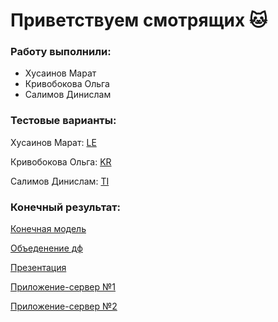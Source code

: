# Приветствуем смотрящих 🐱
### Работу выполнили:
- Хусаинов Марат
- Кривобокова Ольга
- Салимов Динислам
### Тестовые варианты:

Хусаинов Марат: [LE](https://github.com/path-0f-misantrope/Intensive-armatura/blob/%D0%BC%D0%B0%D1%80%D0%B0%D1%82/%D0%BC%D0%BE%D0%B4%D0%B5%D0%BB%D1%8C.ipynb)

Кривобокова Ольга: [KR](https://colab.research.google.com/drive/1l87-fVC6R18gP_HWlSKp05_pFZUZAYLO?usp=sharing)

Салимов Динислам: [TI](https://github.com/path-0f-misantrope/Intensive-armatura/blob/Dinis/Model_fittings%20(1).ipynb)

### Конечный результат:
[Конечная модель](https://github.com/path-0f-misantrope/Intensive-armatura/blob/марат/модель.ipynb)

[Объеденение дф](https://github.com/path-0f-misantrope/Intensive-armatura/blob/%D0%BC%D0%B0%D1%80%D0%B0%D1%82/%D1%81%D0%BE%D0%B7%D0%B4%D0%B0%D0%BD%D0%B8%D0%B5%20%D0%BF%D0%BE%D0%BB%D0%BD%D0%BE%D1%86%D0%B5%D0%BD%D0%BD%D0%BE%D0%B3%D0%BE%20%D0%B4%D0%B0%D1%82%D0%B0%D1%81%D0%B5%D1%82%D0%B0.ipynb)

[Презентация](https://github.com/path-0f-misantrope/Intensive-armatura/blob/%D0%9E%D0%BB%D1%8F/%D0%BF%D1%80%D0%B5%D0%B7.pdf)

[Приложение-сервер №1](https://github.com/path-0f-misantrope/Intensive-armatura/blob/main/modelserver.py)

[Приложение-сервер №2](https://github.com/path-0f-misantrope/Intensive-armatura/tree/main/backend)
